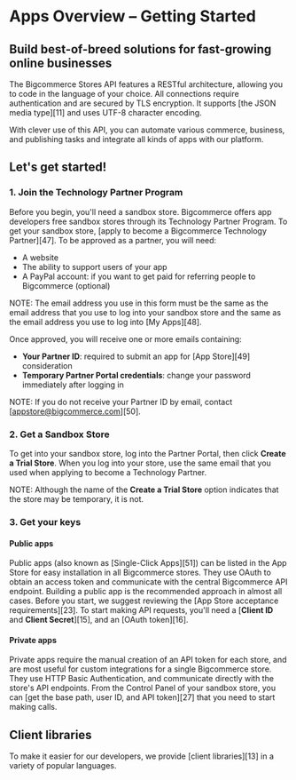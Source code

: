 # Apps Overview – Getting Started 

## Build best-of-breed solutions for fast-growing online businesses

The Bigcommerce Stores API features a RESTful architecture, allowing you to code in the language of your choice. All connections require authentication and are secured by TLS encryption. It supports [the JSON media type][11] and uses UTF-8 character encoding.

With clever use of this API, you can automate various commerce, business, and publishing tasks and integrate all kinds of apps with our platform.

## Let's get started!

### 1\. Join the Technology Partner Program

Before you begin, you'll need a sandbox store. Bigcommerce offers app developers free sandbox stores through its Technology Partner Program. To get your sandbox store, [apply to become a Bigcommerce Technology Partner][47]. To be approved as a partner, you will need:

* A website
* The ability to support users of your app
* A PayPal account: if you want to get paid for referring people to Bigcommerce (optional)

NOTE: The email address you use in this form must be the same as the email address that you use to log into your sandbox store and the same as the email address you use to log into [My Apps][48].

Once approved, you will receive one or more emails containing:

* **Your Partner ID**: required to submit an app for [App Store][49] consideration
* **Temporary Partner Portal credentials**: change your password immediately after logging in

NOTE: If you do not receive your Partner ID by email, contact [appstore@bigcommerce.com][50].

### 2\. Get a Sandbox Store

To get into your sandbox store, log into the Partner Portal, then click **Create a Trial Store**. When you log into your store, use the same email that you used when applying to become a Technology Partner.

NOTE: Although the name of the **Create a Trial Store** option indicates that the store may be temporary, it is not.

###   3\. Get your keys

#### Public apps

Public apps (also known as [Single-Click Apps][51]) can be listed in the App Store for easy installation in all Bigcommerce stores. They use OAuth to obtain an access token and communicate with the central Bigcommerce API endpoint. Building a public app is the recommended approach in almost all cases. Before you start, we suggest reviewing the [App Store acceptance requirements][23]. To start making API requests, you'll need a [**Client ID** and **Client Secret**][15], and an [OAuth token][16].

#### Private apps

Private apps require the manual creation of an API token for each store, and are most useful for custom integrations for a single Bigcommerce store. They use HTTP Basic Authentication, and communicate directly with the store's API endpoints. From the Control Panel of your sandbox store, you can [get the base path, user ID, and API token][27] that you need to start making calls.

  

## Client libraries

To make it easier for our developers, we provide [client libraries][13] in a variety of popular languages.